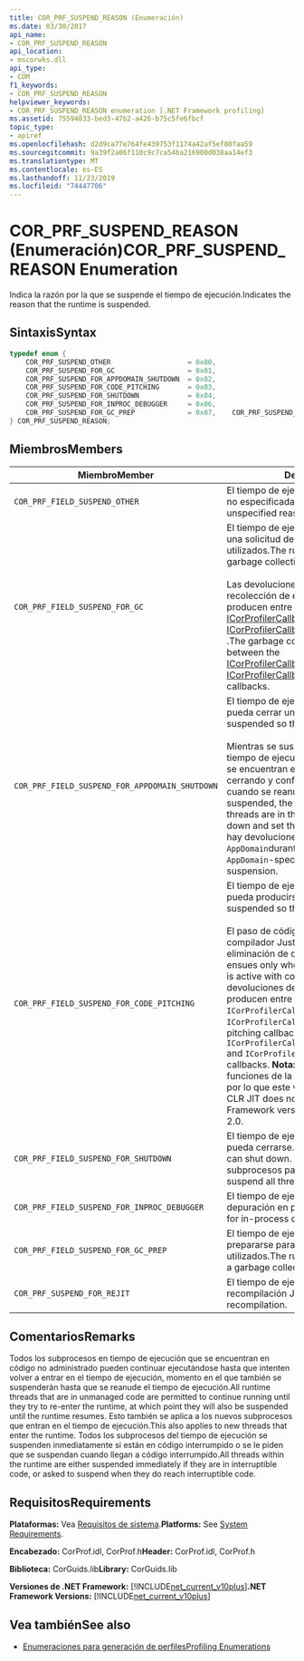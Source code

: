 ```yaml
---
title: COR_PRF_SUSPEND_REASON (Enumeración)
ms.date: 03/30/2017
api_name:
- COR_PRF_SUSPEND_REASON
api_location:
- mscorwks.dll
api_type:
- COM
f1_keywords:
- COR_PRF_SUSPEND_REASON
helpviewer_keywords:
- COR_PRF_SUSPEND_REASON enumeration [.NET Framework profiling]
ms.assetid: 75594833-bed3-47b2-a426-b75c5fe6fbcf
topic_type:
- apiref
ms.openlocfilehash: d2d9ca77e764fe439753f1174a42af5ef80faa59
ms.sourcegitcommit: 9a39f2a06f110c9c7ca54ba216900d038aa14ef3
ms.translationtype: MT
ms.contentlocale: es-ES
ms.lasthandoff: 11/23/2019
ms.locfileid: "74447706"
---
```

# <a name="cor_prf_suspend_reason-enumeration"></a><span data-ttu-id="6331f-102">COR_PRF_SUSPEND_REASON (Enumeración)</span><span class="sxs-lookup"><span data-stu-id="6331f-102">COR_PRF_SUSPEND_REASON Enumeration</span></span>
<span data-ttu-id="6331f-103">Indica la razón por la que se suspende el tiempo de ejecución.</span><span class="sxs-lookup"><span data-stu-id="6331f-103">Indicates the reason that the runtime is suspended.</span></span>  
  
## <a name="syntax"></a><span data-ttu-id="6331f-104">Sintaxis</span><span class="sxs-lookup"><span data-stu-id="6331f-104">Syntax</span></span>  
  
```cpp  
typedef enum {  
    COR_PRF_SUSPEND_OTHER                   = 0x00,  
    COR_PRF_SUSPEND_FOR_GC                  = 0x01,  
    COR_PRF_SUSPEND_FOR_APPDOMAIN_SHUTDOWN  = 0x02,  
    COR_PRF_SUSPEND_FOR_CODE_PITCHING       = 0x03,  
    COR_PRF_SUSPEND_FOR_SHUTDOWN            = 0x04,  
    COR_PRF_SUSPEND_FOR_INPROC_DEBUGGER     = 0x06,  
    COR_PRF_SUSPEND_FOR_GC_PREP             = 0x07,    COR_PRF_SUSPEND_FOR_REJIT               = 8  
} COR_PRF_SUSPEND_REASON;  
```  
  
## <a name="members"></a><span data-ttu-id="6331f-105">Miembros</span><span class="sxs-lookup"><span data-stu-id="6331f-105">Members</span></span>  
  
|<span data-ttu-id="6331f-106">Miembro</span><span class="sxs-lookup"><span data-stu-id="6331f-106">Member</span></span>|<span data-ttu-id="6331f-107">Descripción</span><span class="sxs-lookup"><span data-stu-id="6331f-107">Description</span></span>|  
|------------|-----------------|  
|`COR_PRF_FIELD_SUSPEND_OTHER`|<span data-ttu-id="6331f-108">El tiempo de ejecución se suspende por una razón no especificada.</span><span class="sxs-lookup"><span data-stu-id="6331f-108">The runtime is suspended for an unspecified reason.</span></span>|  
|`COR_PRF_FIELD_SUSPEND_FOR_GC`|<span data-ttu-id="6331f-109">El tiempo de ejecución se suspende para atender una solicitud de recolección de elementos no utilizados.</span><span class="sxs-lookup"><span data-stu-id="6331f-109">The runtime is suspended to service a garbage collection request.</span></span><br /><br /> <span data-ttu-id="6331f-110">Las devoluciones de llamada relacionadas con la recolección de elementos no utilizados se producen entre las devoluciones de llamada [ICorProfilerCallback:: RuntimeSuspendFinished (](../../../../docs/framework/unmanaged-api/profiling/icorprofilercallback-runtimesuspendfinished-method.md) y [ICorProfilerCallback:: RuntimeResumeStarted (](../../../../docs/framework/unmanaged-api/profiling/icorprofilercallback-runtimeresumestarted-method.md) .</span><span class="sxs-lookup"><span data-stu-id="6331f-110">The garbage collection-related callbacks occur between the [ICorProfilerCallback::RuntimeSuspendFinished](../../../../docs/framework/unmanaged-api/profiling/icorprofilercallback-runtimesuspendfinished-method.md) and [ICorProfilerCallback::RuntimeResumeStarted](../../../../docs/framework/unmanaged-api/profiling/icorprofilercallback-runtimeresumestarted-method.md) callbacks.</span></span>|  
|`COR_PRF_FIELD_SUSPEND_FOR_APPDOMAIN_SHUTDOWN`|<span data-ttu-id="6331f-111">El tiempo de ejecución se suspende para que se pueda cerrar un `AppDomain`.</span><span class="sxs-lookup"><span data-stu-id="6331f-111">The runtime is suspended so that an `AppDomain` can be shut down.</span></span><br /><br /> <span data-ttu-id="6331f-112">Mientras se suspende el tiempo de ejecución, el tiempo de ejecución determinará qué subprocesos se encuentran en el `AppDomain` que se está cerrando y configurarlos para que se anulen cuando se reanuden.</span><span class="sxs-lookup"><span data-stu-id="6331f-112">While the runtime is suspended, the runtime will determine which threads are in the `AppDomain` that is being shut down and set them to abort when they resume.</span></span> <span data-ttu-id="6331f-113">No hay devoluciones de llamada específicas de `AppDomain`durante esta suspensión.</span><span class="sxs-lookup"><span data-stu-id="6331f-113">There are no `AppDomain`-specific callbacks during this suspension.</span></span>|  
|`COR_PRF_FIELD_SUSPEND_FOR_CODE_PITCHING`|<span data-ttu-id="6331f-114">El tiempo de ejecución se suspende para que pueda producirse el paso del código.</span><span class="sxs-lookup"><span data-stu-id="6331f-114">The runtime is suspended so that code pitching can occur.</span></span><br /><br /> <span data-ttu-id="6331f-115">El paso de código solo se retiene cuando el compilador Just-in-Time (JIT) está activo con la eliminación de código habilitada.</span><span class="sxs-lookup"><span data-stu-id="6331f-115">Code pitching ensues only when the just-in-time (JIT) compiler is active with code pitching enabled.</span></span> <span data-ttu-id="6331f-116">Las devoluciones de llamada de paso de código se producen entre las devoluciones de llamada `ICorProfilerCallback::RuntimeSuspendFinished` y `ICorProfilerCallback::RuntimeResumeStarted`.</span><span class="sxs-lookup"><span data-stu-id="6331f-116">Code pitching callbacks occur between the `ICorProfilerCallback::RuntimeSuspendFinished` and `ICorProfilerCallback::RuntimeResumeStarted` callbacks.</span></span> <span data-ttu-id="6331f-117">**Nota:**  CLR JIT no realiza el paso de las funciones de la versión 2,0 de .NET Framework, por lo que este valor no se utiliza en 2,0.</span><span class="sxs-lookup"><span data-stu-id="6331f-117">**Note:**  The CLR JIT does not pitch functions in the .NET Framework version 2.0, so this value is not used in 2.0.</span></span>|  
|`COR_PRF_FIELD_SUSPEND_FOR_SHUTDOWN`|<span data-ttu-id="6331f-118">El tiempo de ejecución se suspende para que pueda cerrarse.</span><span class="sxs-lookup"><span data-stu-id="6331f-118">The runtime is suspended so that it can shut down.</span></span> <span data-ttu-id="6331f-119">Debe suspender todos los subprocesos para completar la operación.</span><span class="sxs-lookup"><span data-stu-id="6331f-119">It must suspend all threads to complete the operation.</span></span>|  
|`COR_PRF_FIELD_SUSPEND_FOR_INPROC_DEBUGGER`|<span data-ttu-id="6331f-120">El tiempo de ejecución se suspende para la depuración en proceso.</span><span class="sxs-lookup"><span data-stu-id="6331f-120">The runtime is suspended for in-process debugging.</span></span>|  
|`COR_PRF_FIELD_SUSPEND_FOR_GC_PREP`|<span data-ttu-id="6331f-121">El tiempo de ejecución se suspende para prepararse para una recolección de elementos no utilizados.</span><span class="sxs-lookup"><span data-stu-id="6331f-121">The runtime is suspended to prepare for a garbage collection.</span></span>|  
|`COR_PRF_SUSPEND_FOR_REJIT`|<span data-ttu-id="6331f-122">El tiempo de ejecución se suspende para la recompilación JIT.</span><span class="sxs-lookup"><span data-stu-id="6331f-122">The runtime is suspended for JIT recompilation.</span></span>|  
  
## <a name="remarks"></a><span data-ttu-id="6331f-123">Comentarios</span><span class="sxs-lookup"><span data-stu-id="6331f-123">Remarks</span></span>  
 <span data-ttu-id="6331f-124">Todos los subprocesos en tiempo de ejecución que se encuentran en código no administrado pueden continuar ejecutándose hasta que intenten volver a entrar en el tiempo de ejecución, momento en el que también se suspenderán hasta que se reanude el tiempo de ejecución.</span><span class="sxs-lookup"><span data-stu-id="6331f-124">All runtime threads that are in unmanaged code are permitted to continue running until they try to re-enter the runtime, at which point they will also be suspended until the runtime resumes.</span></span> <span data-ttu-id="6331f-125">Esto también se aplica a los nuevos subprocesos que entran en el tiempo de ejecución.</span><span class="sxs-lookup"><span data-stu-id="6331f-125">This also applies to new threads that enter the runtime.</span></span> <span data-ttu-id="6331f-126">Todos los subprocesos del tiempo de ejecución se suspenden inmediatamente si están en código interrumpido o se le piden que se suspendan cuando llegan a código interrumpido.</span><span class="sxs-lookup"><span data-stu-id="6331f-126">All threads within the runtime are either suspended immediately if they are in interruptible code, or asked to suspend when they do reach interruptible code.</span></span>  
  
## <a name="requirements"></a><span data-ttu-id="6331f-127">Requisitos</span><span class="sxs-lookup"><span data-stu-id="6331f-127">Requirements</span></span>  
 <span data-ttu-id="6331f-128">**Plataformas:** Vea [Requisitos de sistema](../../../../docs/framework/get-started/system-requirements.md).</span><span class="sxs-lookup"><span data-stu-id="6331f-128">**Platforms:** See [System Requirements](../../../../docs/framework/get-started/system-requirements.md).</span></span>  
  
 <span data-ttu-id="6331f-129">**Encabezado:** CorProf.idl, CorProf.h</span><span class="sxs-lookup"><span data-stu-id="6331f-129">**Header:** CorProf.idl, CorProf.h</span></span>  
  
 <span data-ttu-id="6331f-130">**Biblioteca:** CorGuids.lib</span><span class="sxs-lookup"><span data-stu-id="6331f-130">**Library:** CorGuids.lib</span></span>  
  
 <span data-ttu-id="6331f-131">**Versiones de .NET Framework:** [!INCLUDE[net_current_v10plus](../../../../includes/net-current-v10plus-md.md)]</span><span class="sxs-lookup"><span data-stu-id="6331f-131">**.NET Framework Versions:** [!INCLUDE[net_current_v10plus](../../../../includes/net-current-v10plus-md.md)]</span></span>  
  
## <a name="see-also"></a><span data-ttu-id="6331f-132">Vea también</span><span class="sxs-lookup"><span data-stu-id="6331f-132">See also</span></span>

- [<span data-ttu-id="6331f-133">Enumeraciones para generación de perfiles</span><span class="sxs-lookup"><span data-stu-id="6331f-133">Profiling Enumerations</span></span>](../../../../docs/framework/unmanaged-api/profiling/profiling-enumerations.md)
